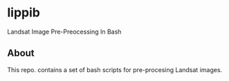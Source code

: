 lippib
======

Landsat Image Pre-Preocessing In Bash

About
------
This repo. contains a set of bash scripts for pre-procesing Landsat images. 

